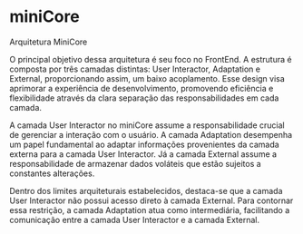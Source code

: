 # miniCore

Arquitetura MiniCore

O principal objetivo dessa arquitetura é seu foco no FrontEnd. A estrutura é composta por três camadas distintas: User Interactor, Adaptation e External, proporcionando assim, um baixo acoplamento. Esse design visa aprimorar a experiência de desenvolvimento, promovendo eficiência e flexibilidade através da clara separação das responsabilidades em cada camada.

A camada User Interactor no miniCore assume a responsabilidade crucial de gerenciar a interação com o usuário. A camada Adaptation desempenha um papel fundamental ao adaptar informações provenientes da camada externa para a camada User Interactor. Já a camada External assume a responsabilidade de armazenar dados voláteis que estão sujeitos a constantes alterações.

Dentro dos limites arquiteturais estabelecidos, destaca-se que a camada User Interactor não possui acesso direto à camada External. Para contornar essa restrição, a camada Adaptation atua como intermediária, facilitando a comunicação entre a camada User Interactor e a camada External.



